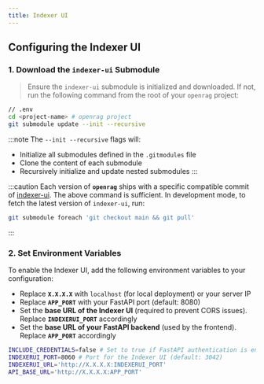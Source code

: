 ```yaml
---
title: Indexer UI
---
```


## Configuring the Indexer UI

### 1. Download the `indexer-ui` Submodule

> Ensure the `indexer-ui` submodule is initialized and downloaded. If not, run the following command from the root of your `openrag` project:

```bash
// .env
cd <project-name> # openrag project
git submodule update --init --recursive
```

:::note
The `--init --recursive` flags will:

* Initialize all submodules defined in the `.gitmodules` file
* Clone the content of each submodule
* Recursively initialize and update nested submodules
:::

:::caution
Each version of **`openrag`** ships with a specific compatible commit of [indexer-ui](https://github.com/linagora/openrag-admin-ui). The above command is sufficient.
In development mode, to fetch the latest version of `indexer-ui`, run:
```bash title="fetching the latest version of submodules..."
git submodule foreach 'git checkout main && git pull'
```
:::

### 2. Set Environment Variables

To enable the Indexer UI, add the following environment variables to your configuration:

* Replace **`X.X.X.X`** with `localhost` (for local deployment) or your server IP
* Replace **`APP_PORT`** with your FastAPI port (default: 8080)
* Set the **base URL of the Indexer UI** (required to prevent CORS issues). Replace **`INDEXERUI_PORT`** accordingly
* Set the **base URL of your FastAPI backend** (used by the frontend). Replace **`APP_PORT`** accordingly

```bash
INCLUDE_CREDENTIALS=false # Set to true if FastAPI authentication is enabled
INDEXERUI_PORT=8060 # Port for the Indexer UI (default: 3042)
INDEXERUI_URL='http://X.X.X.X:INDEXERUI_PORT'
API_BASE_URL='http://X.X.X.X:APP_PORT'
```